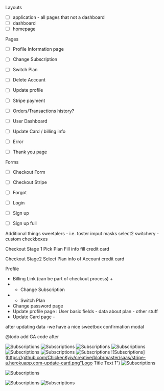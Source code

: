 

Layouts
- [ ] application - all pages that not a dashboard
- [ ] dashboard
- [ ] homepage

Pages
- [ ] Profile Information page
- [ ] Change Subscription
- [ ] Switch Plan
- [ ] Delete Account
- [ ] Update profile
- [ ] Stripe payment
- [ ] Orders/Transactions history?
- [ ] User Dashboard
- [ ] Update Card / billing info
- [ ] Error
- [ ] Thank you page


Forms
- [ ] Checkout Form
- [ ] Checkout Stripe
- [ ] Forgot
- [ ] Login
- [ ] Sign up
- [ ] Sign up full



Additional things
sweetalers - i.e. toster
imput masks
select2
switchery - custom checkboxes

Checkout Stage 1
Pick Plan
Fill info
fill credit card

Checkout Stage2
Select Plan
info of Account
credit card


Profile
  - Billing Link (can be part of checkout process) + <Checkout form>
  - - Change Subscription
  - - Switch Plan
  - Change password page <Change password form>
  - Update profile page <Update profile form>:
    User basic fields - data about plan - other stuff
  - Update Card page - <Stripe Card Form>


after updating data -we have a nice sweetbox confirmation modal

  @todo add GA code
  after






![Subscriptions](https://github.com/ChickenKyiv/creative/blob/master/schemes-sitemaps/099a7735f717498faaa8731f55654fa7.png "Logo Title Text 1")
![Subscriptions](https://github.com/ChickenKyiv/creative/blob/master/saas/162f6342b3ee45ae9c5f338212d554dc.png "Logo Title Text 1")
![Subscriptions](https://github.com/ChickenKyiv/creative/blob/master/saas/localhost-3000-billing-form.png "Logo Title Text 1")
![Subscriptions](https://github.com/ChickenKyiv/creative/blob/master/saas/localhost-3000-profile-update-phone-validation.png "Logo Title Text 1")
![Subscriptions](https://github.com/ChickenKyiv/creative/blob/master/saas/localhost-3000-profile-update.png "Logo Title Text 1")
![Subscriptions](https://github.com/ChickenKyiv/creative/blob/master/saas/localhost-3000-user-forward-email.png "Logo Title Text 1")
![Subscriptions](https://github.com/ChickenKyiv/creative/blob/master/saas/stripe-a.herokuapp.com-profile.png "Logo Title Text 1")
![Subscriptions](https://github.com/ChickenKyiv/creative/blob/master/saas/stripe-a.herokuapp.com-update-card.png"Logo Title Text 1")
![Subscriptions](https://github.com/ChickenKyiv/creative/blob/master/saas/stripe-a.herokuapp.com-signup2.png "Logo Title Text 1")


![Subscriptions](https://github.com/ChickenKyiv/creative/blob/master/saas/stripe-a.herokuapp.com-user-forward-email.png "Logo Title Text 1")

![Subscriptions](https://github.com/ChickenKyiv/creative/blob/master/saas/stripe-a.herokuapp.com-user-password.png "Logo Title Text 1")
![Subscriptions](https://github.com/ChickenKyiv/creative/blob/master/saas/stripe-a.herokuapp.com-whois.png "Logo Title Text 1")






